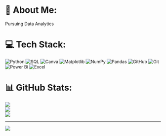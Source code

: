 # 💫 About Me:
Pursuing Data Analytics


# 💻 Tech Stack:
![Python](https://img.shields.io/badge/python-3670A0?style=for-the-badge&logo=python&logoColor=ffdd54) ![SQL](https://img.shields.io/badge/mysql-4479A1.svg?style=for-the-badge&logo=mysql&logoColor=white) ![Canva](https://img.shields.io/badge/Canva-%2300C4CC.svg?style=for-the-badge&logo=Canva&logoColor=white) ![Matplotlib](https://img.shields.io/badge/Matplotlib-%23ffffff.svg?style=for-the-badge&logo=Matplotlib&logoColor=black) ![NumPy](https://img.shields.io/badge/numpy-%23013243.svg?style=for-the-badge&logo=numpy&logoColor=white) ![Pandas](https://img.shields.io/badge/pandas-%23150458.svg?style=for-the-badge&logo=pandas&logoColor=white) ![GitHub](https://img.shields.io/badge/github-%23121011.svg?style=for-the-badge&logo=github&logoColor=white) ![Git](https://img.shields.io/badge/git-%23F05033.svg?style=for-the-badge&logo=git&logoColor=white) ![Power Bi](https://img.shields.io/badge/power_bi-F2C811?style=for-the-badge&logo=powerbi&logoColor=black) ![Excel](https://img.shields.io/badge/excel-F2C811?style=for-the-badge&logo=excel&logoColor=black)
# 📊 GitHub Stats:
![](https://github-readme-stats.vercel.app/api?username=Umeshshetty15&theme=dark&hide_border=false&include_all_commits=false&count_private=false)<br/>
![](https://github-readme-streak-stats.herokuapp.com/?user=Umeshshetty15&theme=dark&hide_border=false)<br/>
![](https://github-readme-stats.vercel.app/api/top-langs/?username=Umeshshetty15&theme=dark&hide_border=false&include_all_commits=false&count_private=false&layout=compact)

---
[![](https://visitcount.itsvg.in/api?id=Umeshshetty15&icon=0&color=0)](https://visitcount.itsvg.in)

<!-- Proudly created with GPRM ( https://gprm.itsvg.in ) -->
